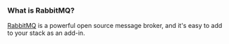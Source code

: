 <!-- usedin: [ _legacy_docker/AddIns/rabbitmq-v1.md, _maestro/AddIns/rabbitmq-v1.md, _node/addins/rabbitmq-v1.md, _rails/AddIns/rabbitmq-v1.md] -->


### What is RabbitMQ?
[RabbitMQ](http://www.rabbitmq.com) is a powerful open source message broker, and it's easy to add to your stack as an add-in.

